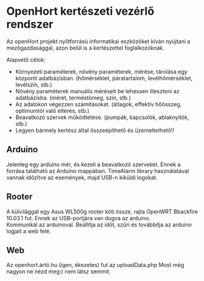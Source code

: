 OpenHort kertészeti vezérlő rendszer
====================================

Az openHort projekt nyíltforrású informatikai eszközöket kíván nyújtani a mezőgazdasággal, azon belül is a kertészettel foglalkozóknak.

Alapvető célok:
 - Környezeti paraméterek, növény paraméterek, mérése, tárolása egy központi adatbázisban. (hőmérséklet, páratartalom, levélhőmérséklet, levélszín, stb.)
 - Növény paraméterek manuális méréseit be lehessen illeszteni az adatbázisba. (méret, terméstömeg, szín, stb.)
 - Az adatokon végezzen számításokat. (átlagok, effektív hőösszeg, optimumtól való eltérés, stb.)
 - Beavatkozó szervek működtetése. (pumpák, kapcsolók, ablaknyitók, stb.)
 - Legyen bármely kertész által összeépíthető és üzemeltethető!!

Arduino
-------

Jelenleg egy arduino mér, és kezeli a beavatkozó szerveket. Ennek a forrása található az Arduino mappában. 
TimeAlarm library használatával vannak időzítve az események, majd USB-n kiküldi logokat.

Rooter
------

A külvilággal egy Asus WL500g rooter köti össze, rajta OpenWRT Bbackfire 10.03.1 fut. Ennek az USB-portjára van dugva az arduino.  
Kommunikál az arduinoval. Beállítja az időt, szűri és továbbítja az arduino logjait a web felé.

Web
---

Az openhort.ártó.hu (igen, ékezetes) fut az uploadData.php
Most még nagyon ne nézd meg:) nem látsz semmit.

